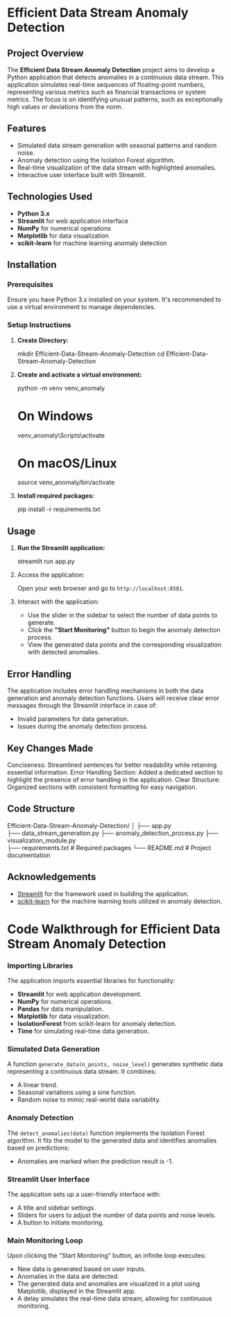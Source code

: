 # Efficient Data Stream Anomaly Detection

## Project Overview

The **Efficient Data Stream Anomaly Detection** project aims to develop a Python application that detects anomalies in a continuous data stream. This application simulates real-time sequences of floating-point numbers, representing various metrics such as financial transactions or system metrics. The focus is on identifying unusual patterns, such as exceptionally high values or deviations from the norm.

## Features

- Simulated data stream generation with seasonal patterns and random noise.
- Anomaly detection using the Isolation Forest algorithm.
- Real-time visualization of the data stream with highlighted anomalies.
- Interactive user interface built with Streamlit.

## Technologies Used

- **Python 3.x**
- **Streamlit** for web application interface
- **NumPy** for numerical operations
- **Matplotlib** for data visualization
- **scikit-learn** for machine learning anomaly detection

## Installation

### Prerequisites

Ensure you have Python 3.x installed on your system. It's recommended to use a virtual environment to manage dependencies.

### Setup Instructions

1. **Create Directory:**


   mkdir Efficient-Data-Stream-Anomaly-Detection
   cd Efficient-Data-Stream-Anomaly-Detection


2. **Create and activate a virtual environment:**

   python -m venv venv_anomaly

   # On Windows
   venv_anomaly\Scripts\activate

   # On macOS/Linux
   source venv_anomaly/bin/activate


3. **Install required packages:**

   pip install -r requirements.txt
 

## Usage

1. **Run the Streamlit application:**


   streamlit run app.py
   

2. Access the application:

   Open your web browser and go to `http://localhost:8501`.

3. Interact with the application:

   - Use the slider in the sidebar to select the number of data points to generate.
   - Click the **"Start Monitoring"** button to begin the anomaly detection process.
   - View the generated data points and the corresponding visualization with detected anomalies.

## Error Handling
The application includes error handling mechanisms in both the data generation and anomaly detection functions. Users will receive clear error messages through the Streamlit interface in case of:

   - Invalid parameters for data generation.
   - Issues during the anomaly detection process.

## Key Changes Made

Conciseness: Streamlined sentences for better readability while retaining essential information.
Error Handling Section: Added a dedicated section to highlight the presence of error handling in the application.
Clear Structure: Organized sections with consistent formatting for easy navigation.



## Code Structure


Efficient-Data-Stream-Anomaly-Detection/
│
├── app.py                   
├── data_stream_generation.py 
├── anomaly_detection_process.py 
├── visualization_module.py  
├── requirements.txt          # Required packages 
└── README.md                 # Project documentation





## Acknowledgements

- [Streamlit](https://streamlit.io/) for the framework used in building the application.
- [scikit-learn](https://scikit-learn.org/stable/) for the machine learning tools utilized in anomaly detection.



# Code Walkthrough for Efficient Data Stream Anomaly Detection





### Importing Libraries
The application imports essential libraries for functionality:
- **Streamlit** for web application development.
- **NumPy** for numerical operations.
- **Pandas** for data manipulation.
- **Matplotlib** for data visualization.
- **IsolationForest** from scikit-learn for anomaly detection.
- **Time** for simulating real-time data generation.

### Simulated Data Generation
A function `generate_data(n_points, noise_level)` generates synthetic data representing a continuous data stream. It combines:
- A linear trend.
- Seasonal variations using a sine function.
- Random noise to mimic real-world data variability.

### Anomaly Detection
The `detect_anomalies(data)` function implements the Isolation Forest algorithm. It fits the model to the generated data and identifies anomalies based on predictions:
- Anomalies are marked when the prediction result is -1.

### Streamlit User Interface
The application sets up a user-friendly interface with:
- A title and sidebar settings.
- Sliders for users to adjust the number of data points and noise levels.
- A button to initiate monitoring.

### Main Monitoring Loop
Upon clicking the "Start Monitoring" button, an infinite loop executes:
- New data is generated based on user inputs.
- Anomalies in the data are detected.
- The generated data and anomalies are visualized in a plot using Matplotlib, displayed in the Streamlit app.
- A delay simulates the real-time data stream, allowing for continuous monitoring.


